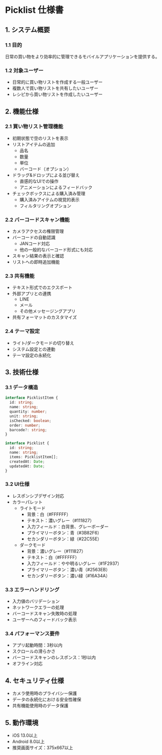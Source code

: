 # Picklist 仕様書

## 1. システム概要

### 1.1 目的
日常の買い物をより効率的に管理できるモバイルアプリケーションを提供する。

### 1.2 対象ユーザー
- 日常的に買い物リストを作成する一般ユーザー
- 複数人で買い物リストを共有したいユーザー
- レシピから買い物リストを作成したいユーザー

## 2. 機能仕様

### 2.1 買い物リスト管理機能
- 初期状態で空のリストを表示
- リストアイテムの追加
  - 品名
  - 数量
  - 単位
  - バーコード（オプション）
- ドラッグ&ドロップによる並び替え
  - 直感的なUIでの操作
  - アニメーションによるフィードバック
- チェックボックスによる購入済み管理
  - 購入済みアイテムの視覚的表示
  - フィルタリングオプション

### 2.2 バーコードスキャン機能
- カメラアクセスの権限管理
- バーコードの自動認識
  - JANコード対応
  - 他の一般的なバーコード形式にも対応
- スキャン結果の表示と確認
- リストへの即時追加機能

### 2.3 共有機能
- テキスト形式でのエクスポート
- 外部アプリとの連携
  - LINE
  - メール
  - その他メッセージングアプリ
- 共有フォーマットのカスタマイズ

### 2.4 テーマ設定
- ライト/ダークモードの切り替え
- システム設定との連動
- テーマ設定の永続化

## 3. 技術仕様

### 3.1 データ構造
```typescript
interface PicklistItem {
  id: string;
  name: string;
  quantity: number;
  unit: string;
  isChecked: boolean;
  order: number;
  barcode?: string;
}

interface Picklist {
  id: string;
  name: string;
  items: PicklistItem[];
  createdAt: Date;
  updatedAt: Date;
}
```

### 3.2 UI仕様
- レスポンシブデザイン対応
- カラーパレット
  - ライトモード
    - 背景：白（#FFFFFF）
    - テキスト：濃いグレー（#111827）
    - 入力フィールド：白背景、グレーボーダー
    - プライマリーボタン：青（#3B82F6）
    - セカンダリーボタン：緑（#22C55E）
  - ダークモード
    - 背景：濃いグレー（#111827）
    - テキスト：白（#FFFFFF）
    - 入力フィールド：やや明るいグレー（#1F2937）
    - プライマリーボタン：濃い青（#2563EB）
    - セカンダリーボタン：濃い緑（#16A34A）

### 3.3 エラーハンドリング
- 入力値のバリデーション
- ネットワークエラーの処理
- バーコードスキャン失敗時の処理
- ユーザーへのフィードバック表示

### 3.4 パフォーマンス要件
- アプリ起動時間：3秒以内
- スクロールの滑らかさ
- バーコードスキャンのレスポンス：1秒以内
- オフライン対応

## 4. セキュリティ仕様
- カメラ使用時のプライバシー保護
- データの永続化における安全性確保
- 共有機能使用時のデータ保護

## 5. 動作環境
- iOS 13.0以上
- Android 8.0以上
- 推奨画面サイズ：375x667以上